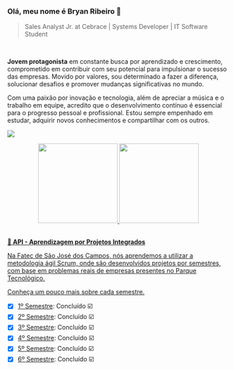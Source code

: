### Olá, meu nome é Bryan Ribeiro :rocket:

> Sales Analyst Jr. at Cebrace | Systems Developer | IT Software Student

<br>

**Jovem protagonista** em constante busca por aprendizado e crescimento, comprometido em contribuir com seu potencial para impulsionar o sucesso das empresas. Movido por valores, sou determinado a fazer a diferença, solucionar desafios e promover mudanças significativas no mundo.

Com uma paixão por inovação e tecnologia, além de apreciar a música e o trabalho em equipe, acredito que o desenvolvimento contínuo é essencial para o progresso pessoal e profissional. Estou sempre empenhado em estudar, adquirir novos conhecimentos e compartilhar com os outros.

 [<img src="https://img.shields.io/badge/linkedin-%230077B5.svg?&style=for-the-badge&logo=linkedin&logoColor=white" />](https://linkedin.com/in/bryanrribeiro/)

<div align="center">
  <a href="https://github.com/BryanRibeiro">
  <img height="180em" src="https://github-readme-stats.vercel.app/api?username=BryanRibeiro&show_icons=true&theme=tokyonight&include_all_commits=true&count_private=true"/>
  
  <img height="180em" src="https://github-readme-stats.vercel.app/api/top-langs/?username=Antonio-Zago&layout=compact&langs_count=7&theme=tokyonight"/>
  
</div>

<br>

**🎯 API - Aprendizagem por Projetos Integrados**

Na Fatec de São José dos Campos, nós aprendemos a utilizar a metodologia ágil Scrum, onde são desenvolvidos projetos por semestres, com base em problemas reais de empresas presentes no Parque Tecnológico. 

Conheça um pouco mais sobre cada semestre.

 - [x] [1º Semestre](https://github.com/Grupo-1-2020-PI-FATEC-ADS/SOS-EDUCA): Concluído ☑️
 - [x] [2º Semestre](https://github.com/Time-1-ADS/ProjetoGSW/tree/sprints): Concluído ☑️
 - [x] [3º Semestre](https://github.com/Doc-Docker/APIMidAll): Concluído ☑️
 - [x] [4º Semestre](https://github.com/Doc-Docker/APISubiter): Concluído ☑️
 - [x] [5º Semestre](https://github.com/TechNinjass/midall-parent): Concluído ☑️
 - [x] [6º Semestre](https://github.com/TechVisionn/tech-parent): Concluído ☑️
